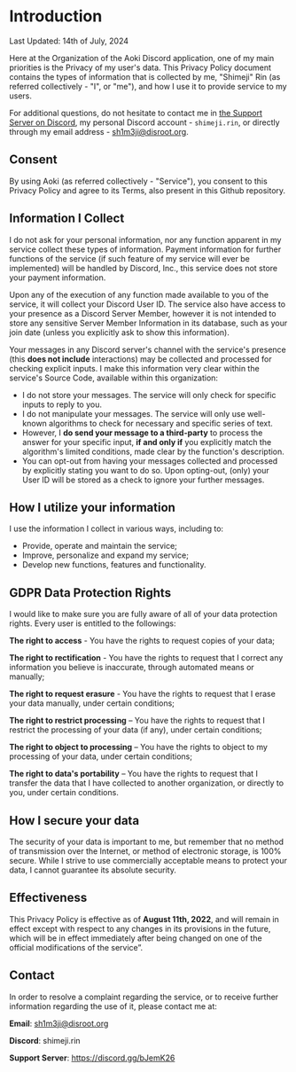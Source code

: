 # Introduction

Last Updated: 14th of July, 2024

Here at the Organization of the Aoki Discord application, one of my main priorities is the Privacy of my user's data. This Privacy Policy document contains the types of information that is collected by me, "Shimeji" Rin (as referred collectively - "I", or "me"), and how I use it to provide service to my users.

For additional questions, do not hesitate to contact me in [the Support Server on Discord](https://discord.gg/bJemK26), my personal Discord account - `shimeji.rin`, or directly through my email address - [sh1m3ji@disroot.org](mailto:sh1m3ji@disroot.org).

## Consent

By using Aoki (as referred collectively - "Service"), you consent to this Privacy Policy and agree to its Terms, also present in this Github repository.

## Information I Collect

I do not ask for your personal information, nor any function apparent in my service collect these types of information. Payment information for further functions of the service (if such feature of my service will ever be implemented) will be handled by Discord, Inc., this service does not store your payment information.

Upon any of the execution of any function made available to you of the service, it will collect your Discord User ID. The service also have access to your presence as a Discord Server Member, however it is not intended to store any sensitive Server Member Information in its database, such as your join date (unless you explicitly ask to show this information).

Your messages in any Discord server's channel with the service's presence (this **does not include** interactions) may be collected and processed for checking explicit inputs. I make this information very clear within the service's Source Code, available within this organization:
- I do not store your messages. The service will only check for specific inputs to reply to you.
- I do not manipulate your messages. The service will only use well-known algorithms to check for necessary and specific series of text.
- However, I **do send your message to a third-party** to process the answer for your specific input, **if and only if** you explicitly match the algorithm's limited conditions, made clear by the function's description.
- You can opt-out from having your messages collected and processed by explicitly stating you want to do so. Upon opting-out, (only) your User ID will be stored as a check to ignore your further messages.

## How I utilize your information

I use the information I collect in various ways, including to:
- Provide, operate and maintain the service;
- Improve, personalize and expand my service;
- Develop new functions, features and functionality.

## GDPR Data Protection Rights

I would like to make sure you are fully aware of all of your data protection rights. Every user is entitled to the followings:

**The right to access** - You have the rights to request copies of your data;

**The right to rectification** - You have the rights to request that I correct any information you believe is inaccurate, through automated means or manually;

**The right to request erasure** - You have the rights to request that I erase your data manually, under certain conditions;

**The right to restrict processing** – You have the rights to request that I restrict the processing of your data (if any), under certain conditions;

**The right to object to processing** – You have the rights to object to my processing of your data, under certain conditions;

**The right to data's portability** – You have the rights to request that I transfer the data that I have collected to another organization, or directly to you, under certain conditions.

## How I secure your data

The security of your data is important to me, but remember that no method of transmission over the Internet, or method of electronic storage, is 100% secure. While I strive to use commercially acceptable means to protect your data, I cannot guarantee its absolute security.

## Effectiveness

This Privacy Policy is effective as of **August 11th, 2022**, and will remain in effect except with respect to any changes in its provisions in the future, which will be in effect immediately after being changed on one of the official modifications of the service”.

## Contact
In order to resolve a complaint regarding the service, or to receive further information regarding the use of it, please contact me at:

**Email**: sh1m3ji@disroot.org

**Discord**: shimeji.rin

**Support Server**: https://discord.gg/bJemK26
